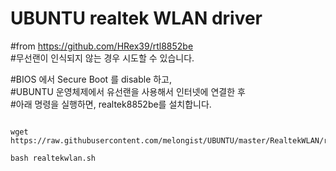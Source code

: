 # UBUNTU realtek WLAN driver

#from https://github.com/HRex39/rtl8852be    
#무선랜이 인식되지 않는 경우 시도할 수 있습니다.    
    
    
#BIOS 에서 Secure Boot 를 disable 하고,    
#UBUNTU 운영체제에서 유선랜을 사용해서 인터넷에 연결한 후    
#아래 명령을 실행하면, realtek8852be를 설치합니다.    
    
<pre><code>
wget https://raw.githubusercontent.com/melongist/UBUNTU/master/RealtekWLAN/realtekwlan.sh
   
bash realtekwlan.sh
</code></pre>


